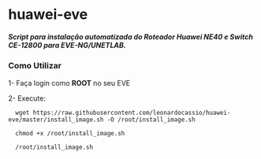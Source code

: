 # huawei-eve

##### Script para instalação automatizada do Roteador Huawei NE40 e Switch CE-12800 para   EVE-NG/UNETLAB.

### Como Utilizar

1- Faça login como **ROOT** no seu EVE

2- Execute:

```
  wget https://raw.githubusercontent.com/leonardocassio/huawei-eve/master/install_image.sh -O /root/install_image.sh

  chmod +x /root/install_image.sh

  /root/install_image.sh

```



